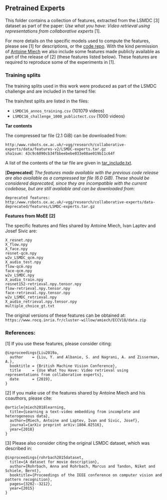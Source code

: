 ## Pretrained Experts

This folder contains a collection of features, extracted from the LSMDC [3] dataset as part of the paper:
*Use what you have: Video retrieval using representations from collaborative experts* [1].

For more details on the specific models used to compute the features, please see [1] for descriptions, or the [code repo](https://github.com/albanie/collaborative-experts).   With the kind permission of [Antoine Miech](https://www.di.ens.fr/~miech/) we also include some features made publicly available as part of the release of [2] (these features listed below). These features are required to reproduce some of the experiments in [1].

### Training splits

The training splits used in this work were produced as part of the LSMDC challenge and are included in the tarred file:

The train/test splits are listed in the files:

* `LSMDC16_annos_training.csv` (101079 videos)
* `LSMDC16_challenge_1000_publictect.csv` (1000 videos)

**Tar contents**

The compressed tar file (2.1 GiB) can be downloaded from:

```
http:/www.robots.ox.ac.uk/~vgg/research/collaborative-experts/data/features-v2/LSMDC-experts.tar.gz
sha1sum: 43c9c6090cb34fbbeebebe033e08ae019b11c64f
```

A list of the contents of the tar file are given in [tar_include.txt](tar_include.txt).

[**Deprecated**] *The features made available with the previous code release are also available as a compressed tar file (6.0 GiB). These should be considered deprecated, since they are incompatible with the current codebase, but are still available and can be downloaded from:*

```
deprecated features: http:/www.robots.ox.ac.uk/~vgg/research/collaborative-experts/data-deprecated/features/LSMDC-experts.tar.gz
```

**Features from MoEE [2]**

The specific features and files shared by Antoine Miech, Ivan Laptev and Josef Sivic are:

```
X_resnet.npy
X_flow.npy
X_face.npy
resnet-qcm.npy
w2v_LSMDC_qcm.npy
X_audio_test.npy
flow-qcm.npy
face-qcm.npy
w2v_LSMDC.npy
X_audio_train.npy
resnet152-retrieval.npy.tensor.npy
flow-retrieval.npy.tensor.npy
face-retrieval.npy.tensor.npy
w2v_LSMDC_retrieval.npy
X_audio_retrieval.npy.tensor.npy
multiple_choice_gt.txt
```

The original versions of these features can be obtained at:
`https://www.rocq.inria.fr/cluster-willow/amiech/ECCV18/data.zip`

### References:

[1] If you use these features, please consider citing:
```
@inproceedings{Liu2019a,
  author    = {Liu, Y. and Albanie, S. and Nagrani, A. and Zisserman, A.},
  booktitle = {British Machine Vision Conference},
  title     = {Use What You Have: Video retrieval using representations from collaborative experts},
  date      = {2019},
}
```

[2] If you make use of the features shared by Antoine Miech and his coauthors, please cite:
```
@article{miech2018learning,
  title={Learning a text-video embedding from incomplete and heterogeneous data},
  author={Miech, Antoine and Laptev, Ivan and Sivic, Josef},
  journal={arXiv preprint arXiv:1804.02516},
  year={2018}
}
```

[3] Please also consider citing the original LSMDC dataset, which was described in:

```
@inproceedings{rohrbach2015dataset,
  title={A dataset for movie description},
  author={Rohrbach, Anna and Rohrbach, Marcus and Tandon, Niket and Schiele, Bernt},
  booktitle={Proceedings of the IEEE conference on computer vision and pattern recognition},
  pages={3202--3212},
  year={2015}
}
```